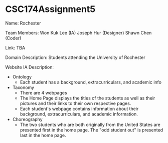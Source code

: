# CSC174Assignment5

Name: Rochester

Team Members: Won Kuk Lee (IA)
              Joseph Hur (Designer)
              Shawn Chen (Coder)
              
Link: TBA

Domain Description: Students attending the University of Rochester

Website IA Description: 
  - Ontology
      * Each student has a background, extracurriculars, and academic info
  - Taxonomy
      * There are 4 webpages
      * The Home Page displays the titles of the students as well as their pictures and their links to their own respective pages.
      * Each student's webpage contains information about their background, extracurriculars, and academic information.
  - Choreography
      * The two students who are both originally from the United States are presented first in the home page. The "odd student out" is             presented last in the home page.
